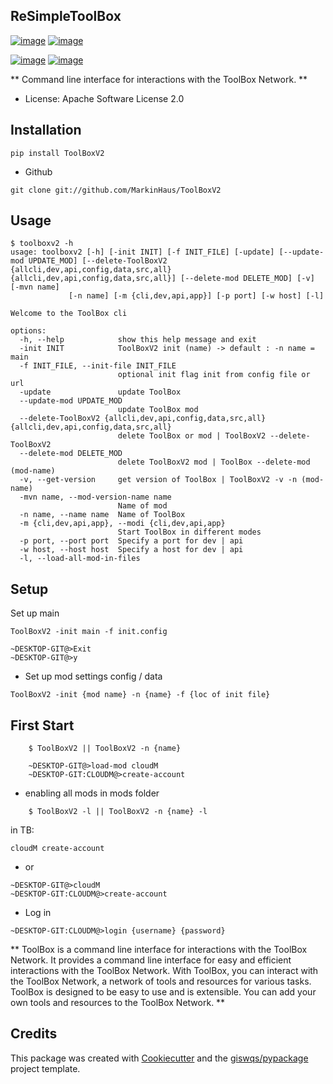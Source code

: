 ## ReSimpleToolBox

[![image](https://img.shields.io/pypi/v/ToolBoxV2.svg)](https://pypi.python.org/pypi/ToolBoxV2)
[![image](https://img.shields.io/conda/vn/conda-forge/ToolBoxV2.svg)](https://anaconda.org/conda-forge/ToolBoxV2)

[![image](https://pyup.io/repos/github/MarkinHaus/ToolBoxV2/shield.svg)](https://pyup.io/repos/github/MarkinHaus/ToolBoxV2)
[![image](https://img.shields.io/badge/Donate-Buy%20me%20a%20coffee-yellowgreen.svg)](https://pyup.io/repos/github/MarkinHaus/ToolBoxV2)

** Command line interface for interactions with the ToolBox Network.  **

- License: Apache Software License 2.0

Installation
------------

    pip install ToolBoxV2

- Github

```
git clone git://github.com/MarkinHaus/ToolBoxV2
```

Usage
-----

    $ toolboxv2 -h
    usage: toolboxv2 [-h] [-init INIT] [-f INIT_FILE] [-update] [--update-mod UPDATE_MOD] [--delete-ToolBoxV2 {allcli,dev,api,config,data,src,all} {allcli,dev,api,config,data,src,all}] [--delete-mod DELETE_MOD] [-v] [-mvn name]
                 [-n name] [-m {cli,dev,api,app}] [-p port] [-w host] [-l]

    Welcome to the ToolBox cli

    options:
      -h, --help            show this help message and exit
      -init INIT            ToolBoxV2 init (name) -> default : -n name = main
      -f INIT_FILE, --init-file INIT_FILE
                            optional init flag init from config file or url
      -update               update ToolBox
      --update-mod UPDATE_MOD
                            update ToolBox mod
      --delete-ToolBoxV2 {allcli,dev,api,config,data,src,all} {allcli,dev,api,config,data,src,all}
                            delete ToolBox or mod | ToolBoxV2 --delete-ToolBoxV2
      --delete-mod DELETE_MOD
                            delete ToolBoxV2 mod | ToolBox --delete-mod (mod-name)
      -v, --get-version     get version of ToolBox | ToolBoxV2 -v -n (mod-name)
      -mvn name, --mod-version-name name
                            Name of mod
      -n name, --name name  Name of ToolBox
      -m {cli,dev,api,app}, --modi {cli,dev,api,app}
                            Start ToolBox in different modes
      -p port, --port port  Specify a port for dev | api
      -w host, --host host  Specify a host for dev | api
      -l, --load-all-mod-in-files

Setup
----------
Set up main

~~~~~~~~~~~~~~~~~~~
ToolBoxV2 -init main -f init.config
~~~~~~~~~~~~~~~~~~~~~~~~~~

    ~DESKTOP-GIT@>Exit
    ~DESKTOP-GIT@>y

- Set up mod settings config / data

~~~~~~
ToolBoxV2 -init {mod name} -n {name} -f {loc of init file}
~~~~~~~~~~~~~~~~~~~

First Start
----------

~~~~~~~~~~~~~~~~~~~
    $ ToolBoxV2 || ToolBoxV2 -n {name}
~~~~~~~~~~~~~~~~~~~

~~~~~~~~~~~~~~~~~~~
    ~DESKTOP-GIT@>load-mod cloudM
    ~DESKTOP-GIT:CLOUDM@>create-account
~~~~~~~~~~~~~~~~~~~~~~~~~~

- enabling all mods in mods folder

~~~~~~
    $ ToolBoxV2 -l || ToolBoxV2 -n {name} -l
~~~~~~~~~~~~~~~~~~~~~~~~~~

in TB:

~~~~~~
cloudM create-account
~~~~~~~~~~~~~~~~~~~~~~~~~~

- or

~~~~~~
~DESKTOP-GIT@>cloudM
~DESKTOP-GIT:CLOUDM@>create-account
~~~~~~~~~~~~~~~~~~~~~~~~~~

- Log in

~~~~~~
~DESKTOP-GIT:CLOUDM@>login {username} {password}
~~~~~~~~~~~~~~~~~~~~~~~~~~

** ToolBox is a command line interface for interactions with the ToolBox Network. It provides a command line interface
for easy and efficient interactions with the ToolBox Network. With ToolBox, you can interact with the ToolBox Network, a
network of tools and resources for various tasks. ToolBox is designed to be easy to use and is extensible. You can add
your own tools and resources to the ToolBox Network. **

## Credits

This package was created with [Cookiecutter](https://github.com/cookiecutter/cookiecutter) and
the [giswqs/pypackage](https://github.com/giswqs/pypackage) project template.
